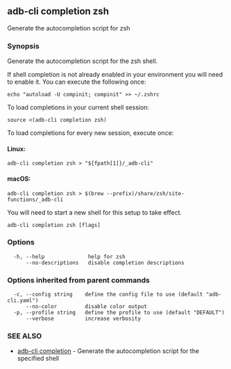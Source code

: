 ## adb-cli completion zsh

Generate the autocompletion script for zsh

### Synopsis

Generate the autocompletion script for the zsh shell.

If shell completion is not already enabled in your environment you will need
to enable it.  You can execute the following once:

	echo "autoload -U compinit; compinit" >> ~/.zshrc

To load completions in your current shell session:

	source <(adb-cli completion zsh)

To load completions for every new session, execute once:

#### Linux:

	adb-cli completion zsh > "${fpath[1]}/_adb-cli"

#### macOS:

	adb-cli completion zsh > $(brew --prefix)/share/zsh/site-functions/_adb-cli

You will need to start a new shell for this setup to take effect.


```
adb-cli completion zsh [flags]
```

### Options

```
  -h, --help              help for zsh
      --no-descriptions   disable completion descriptions
```

### Options inherited from parent commands

```
  -c, --config string    define the config file to use (default "adb-cli.yaml")
      --no-color         disable color output
  -p, --profile string   define the profile to use (default "DEFAULT")
      --verbose          increase verbosity
```

### SEE ALSO

* [adb-cli completion](adb-cli_completion.md)	 - Generate the autocompletion script for the specified shell

